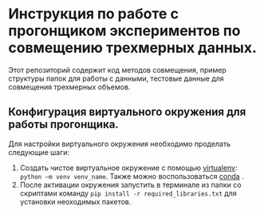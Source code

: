 # Инструкция по работе с прогонщиком экспериментов по совмещению трехмерных данных.
Этот репозиторий содержит код методов совмещения, пример структуры папок для работы с данными, тестовые данные для совмещения трехмерных объемов.

## Конфигурация виртуального окружения для работы прогонщика.
Для настройки виртуального окружения необходимо проделать следующие шаги:
1. Создать чистое виртуальное окружение с помощью [virtualenv](https://virtualenv.pypa.io/en/latest/installation.html): `python –m venv venv_name`. Также можно воспользоваться [conda](https://docs.conda.io/projects/conda/en/latest/user-guide/tasks/manage-environments.html) .
2. После активации окружения запустить в терминале из папки со скриптами команду `pip install -r required_libraries.txt` для установки неоходимых пакетов.




